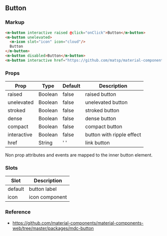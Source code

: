 ## Button

### Markup

```html
<m-button interactive raised @click="onClick">Button</m-button>
<m-button unelevated>
  <m-icon slot="icon" icon="cloud"/>
  Button
</m-button>
<m-button disabled>Button</m-button>
<m-button interactive href="https://github.com/matsp/material-components-vue">Github</m-button>
```
### Props

| Prop | Type | Default | Description |
|------|------|---------|-------------|
| raised | Boolean | false | raised button |
| unelevated | Boolean | false | unelevated button |
| stroked | Boolean | false | stroked button |
| dense | Boolean | false | dense button |
| compact | Boolean | false | compact button |
| interactive | Boolean | false | button with ripple effect |
| href | String | ' ' | link button |

Non prop attributes and events are mapped to the inner button element.

### Slots

| Slot | Description |
|------|-------------|
| default | button label |
| icon | icon component |

### Reference

- https://github.com/material-components/material-components-web/tree/master/packages/mdc-button
